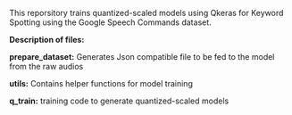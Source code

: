 This reporsitory trains quantized-scaled models using Qkeras for Keyword Spotting using the Google Speech Commands dataset.

**Description of files:**

**prepare_dataset:** Generates Json compatible file to be fed to the model from the raw audios

**utils:** Contains helper functions for model training

**q_train:** training code to generate quantized-scaled models
